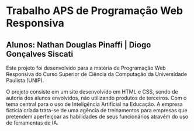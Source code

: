 
# Trabalho APS de Programação Web Responsiva

## Alunos: Nathan Douglas Pinaffi | Diogo Gonçalves Siscati

Este projeto foi desenvolvido para a matéria de Programação Web Responsiva do Curso Superior de Ciência da Computação da Universidade Paulista (UNIP).

O projeto consiste em um site desenvolvido em HTML e CSS, sendo de autoria dos alunos envolvidos, não utilizando produtos de terceiros. Com o tema central para o uso de Inteligência Artificial na Educação. A empresa fictícia criada trata-se de uma agência de treinamentos para empresas que pretendem aperfeiçoar as habilidades de seus funcionários atravém do uso de ferramentas de IA.


